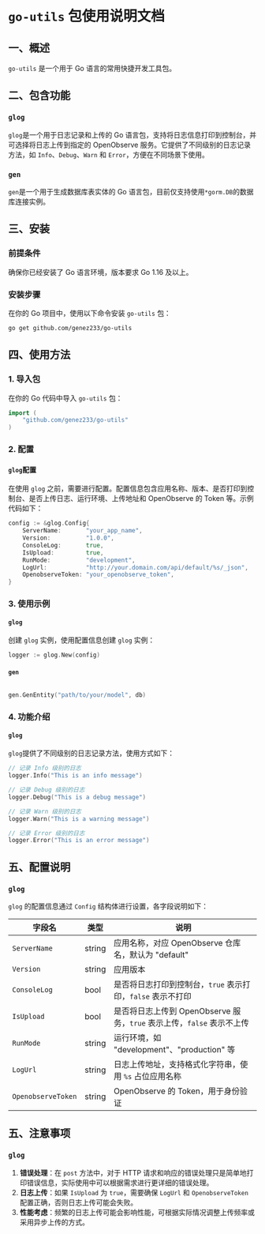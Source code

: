 # `go-utils` 包使用说明文档

## 一、概述

`go-utils` 是一个用于 Go 语言的常用快捷开发工具包。

## 二、包含功能
### `glog`
`glog`是一个用于日志记录和上传的 Go 语言包，支持将日志信息打印到控制台，并可选择将日志上传到指定的 OpenObserve 服务。它提供了不同级别的日志记录方法，如 `Info`、`Debug`、`Warn` 和 `Error`，方便在不同场景下使用。

### `gen`
`gen`是一个用于生成数据库表实体的 Go 语言包，目前仅支持使用`*gorm.DB`的数据库连接实例。
## 三、安装

### 前提条件

确保你已经安装了 Go 语言环境，版本要求 Go 1.16 及以上。

### 安装步骤

在你的 Go 项目中，使用以下命令安装 `go-utils` 包：

```sh
go get github.com/genez233/go-utils
```

## 四、使用方法

### 1. 导入包

在你的 Go 代码中导入 `go-utils` 包：

```go
import (
    "github.com/genez233/go-utils"
)
```

### 2. 配置
#### `glog`配置

在使用 `glog` 之前，需要进行配置。配置信息包含应用名称、版本、是否打印到控制台、是否上传日志、运行环境、上传地址和 OpenObserve 的 Token 等。示例代码如下：

```go
config := &glog.Config{
    ServerName:       "your_app_name",
    Version:          "1.0.0",
    ConsoleLog:       true,
    IsUpload:         true,
    RunMode:          "development",
    LogUrl:           "http://your.domain.com/api/default/%s/_json",
    OpenobserveToken: "your_openobserve_token",
}
```

### 3. 使用示例
#### `glog`
创建 `glog` 实例，使用配置信息创建 `glog` 实例：

```go
logger := glog.New(config)
```

#### `gen`
```go

gen.GenEntity("path/to/your/model", db)
```

### 4. 功能介绍

#### `glog`
`glog`提供了不同级别的日志记录方法，使用方式如下：

```go
// 记录 Info 级别的日志
logger.Info("This is an info message")

// 记录 Debug 级别的日志
logger.Debug("This is a debug message")

// 记录 Warn 级别的日志
logger.Warn("This is a warning message")

// 记录 Error 级别的日志
logger.Error("This is an error message")
```

## 五、配置说明
### `glog`

`glog` 的配置信息通过 `Config` 结构体进行设置，各字段说明如下：

| 字段名             | 类型   | 说明                                                         |
| ------------------ | ------ | ------------------------------------------------------------ |
| `ServerName`       | string | 应用名称，对应 OpenObserve 仓库名，默认为 "default"          |
| `Version`          | string | 应用版本                                                     |
| `ConsoleLog`       | bool   | 是否将日志打印到控制台，`true` 表示打印，`false` 表示不打印  |
| `IsUpload`         | bool   | 是否将日志上传到 OpenObserve 服务，`true` 表示上传，`false` 表示不上传 |
| `RunMode`          | string | 运行环境，如 "development"、"production" 等                  |
| `LogUrl`           | string | 日志上传地址，支持格式化字符串，使用 `%s` 占位应用名称       |
| `OpenobserveToken` | string | OpenObserve 的 Token，用于身份验证                           |

## 五、注意事项
### `glog`
1. **错误处理**：在 `post` 方法中，对于 HTTP 请求和响应的错误处理只是简单地打印错误信息，实际使用中可以根据需求进行更详细的错误处理。
2. **日志上传**：如果 `IsUpload` 为 `true`，需要确保 `LogUrl` 和 `OpenobserveToken` 配置正确，否则日志上传可能会失败。
3. **性能考虑**：频繁的日志上传可能会影响性能，可根据实际情况调整上传频率或采用异步上传的方式。
